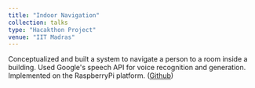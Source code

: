 ```yaml
---
title: "Indoor Navigation"
collection: talks
type: "Hacakthon Project"
venue: "IIT Madras"
---
```


Conceptualized and built a system to navigate a person to a room inside a building. Used Google's speech API for voice recognition and generation. Implemented on the RaspberryPi platform. ([Github](https://github.com/anshulbshah/Indoor-Navigation))
